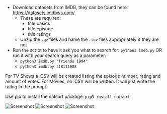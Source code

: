 - Download datasets from IMDB, they can be found here: https://datasets.imdbws.com/ 
	- These are required:
		- title.basics
		- title.episode
		- title.ratings
	- Unzip the `.gz` files and name the `.tsv` files appropriately if they are not
- Run the script to have it ask you what to search for: `python3 imdb.py`  OR run it with your search query as a parameter:
	- `python3 imdb.py "friends 1994"`
	- `python3 imdb.py tt8111088`

For TV Shows a .CSV will be created listing the episode number, rating and amount of votes.
For Movies, no .CSV will be written. It will just write the rating in the prompt.

Use pip to install the natsort package: `pip3 install natsort`

![Screenshot](https://lambdan.se/img/2020-12-20_14-16-24.340.png)
![Screenshot](https://lambdan.se/img/2020-12-20_14-16-24.232.png)
![Screenshot](https://lambdan.se/img/2020-12-20_14-16-24.270.png)
